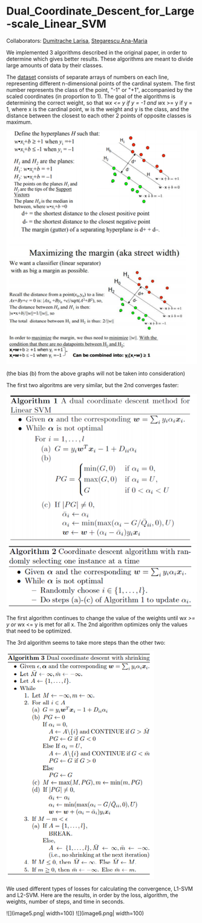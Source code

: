 # Dual_Coordinate_Descent_for_Large-scale_Linear_SVM

Collaborators: [Dumitrache Larisa](https://github.com/DLarisa),
               [Stegarescu Ana-Maria](https://github.com/StegarescuAnaMaria)
               
We implemented 3 algorithms described in the original paper, in order to determine which gives better results. These algorithms are meant to divide large amounts of data by their classes.

The [dataset](https://www.csie.ntu.edu.tw/~cjlin/libsvmtools/datasets/binary.html#a9a) consists of separate arrays of numbers on each line, representing different n-dimensional points of the cardinal system. The first number represents the class of the point, "-1" or "+1", accompanied by the scaled coordinates (in proportion to 1). The goal of the algorithms is determining the correct weight, so that w*x <= y if y = -1 and    w*x >= y if y = 1, where x is the cardinal point, w is the weight and y is the class, and the distance between the closest to each other 2 points of opposite classes is maximum.

![](image1.png)

(the bias (b) from the above graphs will not be taken into consideration)

The first two algoritms are very similar, but the 2nd converges faster:

![](image2.png)
![](image3.png)

The first algorithm continues to change the value of the weights until w*x >= y or w*x <= y is met for all x. The 2nd algorithm optimizes only the values that need to be optimized.

The 3rd algorithm seems to take more steps than the other two:

![](image4.png)

We used different types of losses for calculating the convergence, L1-SVM and L2-SVM. Here are the results, in order by the loss, algorithm, the weights, number of steps, and time in seconds.

![](image5.png| width=100) ![](image6.png| width=100)



